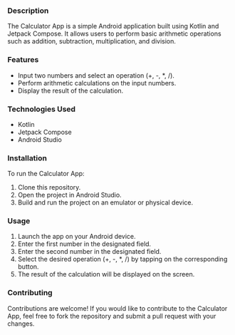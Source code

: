 <h3>Description</h3>
<p>The Calculator App is a simple Android application built using Kotlin and Jetpack Compose. It allows users to perform basic arithmetic operations such as addition, subtraction, multiplication, and division.</p>

<h3>Features</h3>
<ul>
<li>Input two numbers and select an operation (+, -, *, /).
<li>Perform arithmetic calculations on the input numbers.
<li>Display the result of the calculation.
</ul>

<h3>Technologies Used</h3>
<ul>
<li>Kotlin
<li>Jetpack Compose
<li>Android Studio
</ul>

<h3>Installation</h3>
<p>To run the Calculator App:</p>
<ol>
<li>Clone this repository.
<li>Open the project in Android Studio.
<li>Build and run the project on an emulator or physical device.
</ol>

<h3>Usage</h3>
<ol>
<li>Launch the app on your Android device.
<li>Enter the first number in the designated field.
<li>Enter the second number in the designated field.
<li>Select the desired operation (+, -, *, /) by tapping on the corresponding button.
<li>The result of the calculation will be displayed on the screen.
</ol>

<h3>Contributing</h3>
<p>Contributions are welcome! If you would like to contribute to the Calculator App, feel free to fork the repository and submit a pull request with your changes.</p>
